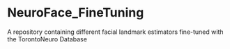 # NeuroFace_FineTuning
 A repository containing different facial landmark estimators fine-tuned with the TorontoNeuro Database
